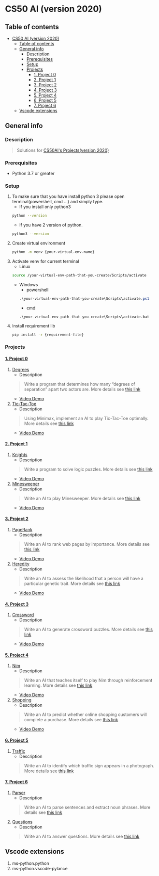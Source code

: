 # CS50 AI (version 2020)

## Table of contents

- [CS50 AI (version 2020)](#cs50-ai-version-2020)
  - [Table of contents](#table-of-contents)
  - [General info](#general-info)
    - [Description](#description)
    - [Prerequisites](#prerequisites)
    - [Setup](#setup)
    - [Projects](#projects)
      - [1. Project 0](#1-project-0)
      - [2. Project 1](#2-project-1)
      - [3. Project 2](#3-project-2)
      - [4. Project 3](#4-project-3)
      - [5. Project 4](#5-project-4)
      - [6. Project 5](#6-project-5)
      - [7. Project 6](#7-project-6)
  - [Vscode extensions](#vscode-extensions)

## General info

### Description
   > Solutions for [CS50AI's Projects(version 2020)](https://cs50.harvard.edu/ai/2020/)

### Prerequisites
   * Python 3.7 or greater

### Setup 
1. To make sure that you have install python 3 please open terminal(powershell, cmd ...) and simply type.
   * If you install only python3
   ```bash
   python --version
   ```
   * If you have 2 version of python.
   ```bash
   python3 --version
   ```
2. Create virtual environment
   ```bash
   python -m venv {your-virtual-env-name}
   ```
3. Activate venv for current terminal
   * Linux
   ```bash
   source /your-virtual-env-path-that-you-create/Scripts/activate
   ```
   * Windows
      * powershell
      ```powershell
      .\your-virtual-env-path-that-you-create\Scripts\activate.ps1
      ```
      * cmd
      ```batch
      .\your-virtual-env-path-that-you-create\Scripts\activate.bat
      ```
4. Install requirement lib
   ```sh
   pip install -r {requirement-file}
   ```
      
### Projects

#### [1. Project 0](Project-0)
   1. [Degrees](Project-0/Degrees)
      * Description
      > Write a program that determines how many “degrees of separation” apart two actors are. More details see [this link](https://cs50.harvard.edu/ai/2020/projects/0/degrees/)
      * [Video Demo](https://www.youtube.com/watch?v=_qgQlICwLtQ)
   2. [Tic-Tac-Toe](Project-0/Degrees)
      * Description
      > Using Minimax, implement an AI to play Tic-Tac-Toe optimally. More details see [this link](https://cs50.harvard.edu/ai/2020/projects/0/tictactoe/)
      * [Video Demo](https://www.youtube.com/watch?v=XEAojT9M8eY)

#### [2. Project 1](Project-1)
   1. [Knights](Project-1/Knights)
      * Description
      > Write a program to solve logic puzzles. More details see [this link](https://cs50.harvard.edu/ai/2020/projects/1/knights/)
      * [Video Demo](https://www.youtube.com/watch?v=AImoOh0BRwk)
   2. [Minesweeper](Project-1/Minesweeper)
      * Description
      > Write an AI to play Minesweeper. More details see [this link](https://cs50.harvard.edu/ai/2020/projects/1/minesweeper/)
      * [Video Demo](https://www.youtube.com/watch?v=XEAojT9M8eY)

#### [3. Project 2](Project-2)
   1. [PageRank](Project-2/PageRank)
      * Description
      > Write an AI to rank web pages by importance. More details see [this link](https://cs50.harvard.edu/ai/2020/projects/2/pagerank/)
      * [Video Demo](https://www.youtube.com/watch?v=RAYSn4cAMkA)
   2. [Heredity](Project-2/Heredity)
      * Description
      > Write an AI to assess the likelihood that a person will have a particular genetic trait. More details see [this link](https://cs50.harvard.edu/ai/2020/projects/2/heredity/)
      * [Video Demo](https://www.youtube.com/watch?v=RAYSn4cAMkA)

#### [4. Project 3](Project-3)
   1. [Crossword](Project-3/Crossword)
      * Description
      > Write an AI to generate crossword puzzles. More details see [this link](https://cs50.harvard.edu/ai/2020/projects/3/crossword/)
      * [Video Demo](https://www.youtube.com/watch?v=tFq-rdKfB30)

#### [5. Project 4](Project-4)
   1. [Nim](Project-4/Nim)
      * Description
      > Write an AI that teaches itself to play Nim through reinforcement learning. More details see [this link](https://cs50.harvard.edu/ai/2020/projects/4/nim/)
      * [Video Demo](https://www.youtube.com/watch?v=MnQnJ7-MtiI)
   2. [Shopping](Project-4/Shopping)
      * Description
      > Write an AI to predict whether online shopping customers will complete a purchase. More details see [this link](https://cs50.harvard.edu/ai/2020/projects/4/shopping/)
      * [Video Demo](https://www.youtube.com/watch?v=MnQnJ7-MtiI)

#### [6. Project 5](Project-5)
   1. [Traffic](Project-5/Traffic)
      * Description
      > Write an AI to identify which traffic sign appears in a photograph. More details see [this link](https://cs50.harvard.edu/ai/2020/projects/5/traffic/)

#### [7. Project 6](Project-6)
   1. [Parser](Project-6/Parser)
      * Description
      > Write an AI to parse sentences and extract noun phrases. More details see [this link](https://cs50.harvard.edu/ai/2020/projects/6/parser/)
   2. [Questions](Project-6/Questions)
      * Description
      > Write an AI to answer questions. More details see [this link](https://cs50.harvard.edu/ai/2020/projects/6/questions/)

## Vscode extensions
1. ms-python.python
2. ms-python.vscode-pylance
